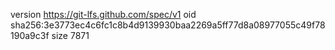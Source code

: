 version https://git-lfs.github.com/spec/v1
oid sha256:3e3773ec4c6fc1c8b4d9139930baa2269a5ff77d8a08977055c49f78190a9c3f
size 7871
